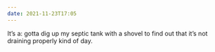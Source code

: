 ```yaml
---
date: 2021-11-23T17:05
---
```


It’s a: gotta dig up my septic tank with a shovel to find out that it’s not draining properly kind of day.
